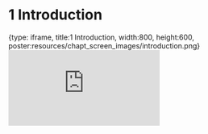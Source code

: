 # 1 Introduction
 
{type: iframe, title:1 Introduction, width:800, height:600, poster:resources/chapt_screen_images/introduction.png}
![](https://ottrproject.org/OTTR_Template/introduction.html)
 

 
